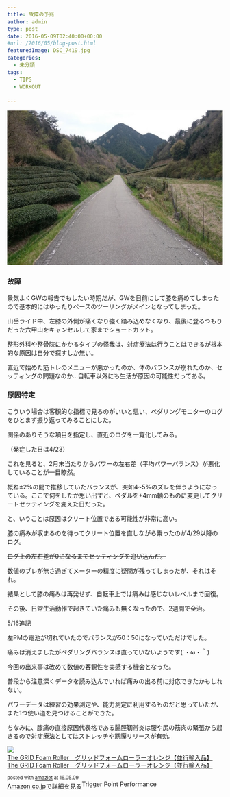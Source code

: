 ```yaml
---
title: 故障の予兆
author: admin
type: post
date: 2016-05-09T02:40:00+00:00
#url: /2016/05/blog-post.html
featuredImage: DSC_7419.jpg
categories:
  - 未分類
tags:
  - TIPS
  - WORKOUT

---
```

<div class="separator" style="clear: both; text-align: center;">
  <img border="0" height="360" src="./DSC_7419.jpg" width="640" />
</div>

### 故障

景気よくGWの報告でもしたい時期だが、GWを目前にして膝を痛めてしまったので基本的にはゆったりペースのツーリングがメインとなってしまった。

山岳ライド中、左膝の外側が痛くなり強く踏み込めなくなり、最後に登るつもりだった六甲山をキャンセルして家までショートカット。

整形外科や整骨院にかかるタイプの怪我は、対症療法は行うことはできるが根本的な原因は自分で探すしか無い。

直近で始めた筋トレのメニューが悪かったのか、体のバランスが崩れたのか、セッティングの問題なのか…自転車以外にも生活が原因の可能性だってある。

### 原因特定

こういう場合は客観的な指標で見るのがいいと思い、ペダリングモニターのログをひとまず振り返ってみることにした。

関係のありそうな項目を指定し、直近のログを一覧化してみる。

（発症した日は4/23）

<div class="separator" style="clear: both; text-align: center;">

</div>



<div class="separator" style="clear: both; text-align: center;">
</div>

これを見ると、2月末当たりからパワーの左右差（平均パワーバランス）が悪化していることが一目瞭然。

概ね±2%の間で推移していたバランスが、突如4~5%のズレを伴うようになっている。ここで何をしたか思い出すと、ペダルを+4mm軸のものに変更してクリートセッティングを変えた日だった。

と、いうことは原因はクリート位置である可能性が非常に高い。

膝の痛みが収まるのを待ってクリート位置を直しながら乗ったのが4/29以降のログ。

<strike>ログ上の左右差が0になるまでセッティングを追い込んだ。</strike>

数値のブレが無さ過ぎてメーターの精度に疑問が残ってしまったが、それはそれ。

結果として膝の痛みは再発せず、自転車上では痛みは感じないレベルまで回復。

その後、日常生活動作で起きていた痛みも無くなったので、2週間で全治。

5/16追記

左PMの電池が切れていたのでバランスが50：50になっていただけでした。

痛みは消えましたがペダリングバランスは直っていないようです(´・ω・｀)

今回の出来事は改めて数値の客観性を実感する機会となった。

普段から注意深くデータを読み込んでいれば痛みの出る前に対応できたかもしれない。

パワーデータは練習の効果測定や、能力測定に利用するものだと思っていたが、また1つ使い道を見つけることができた。

ちなみに、膝痛の直接原因代表格である腸脛靭帯炎は腰や尻の筋肉の緊張から起きるので対症療法としてはストレッチや筋膜リリースが有効。

<div class="amazlet-box" style="margin-bottom: 0px;">
  <div class="amazlet-image" style="float: left; margin: 0px 12px 1px 0px;">
    <a href="http://www.amazon.co.jp/exec/obidos/ASIN/B00CWMIWB8/gensobunya-22/ref=nosim/" name="amazletlink" target="_blank"><img alt="The GRID Foam Roller　グリッドフォームローラーオレンジ【並行輸入品】" src="https://images-fe.ssl-images-amazon.com/images/I/419RjtBJYJL._SL160_.jpg" style="border: none;" /></a>
  </div>

  <div class="amazlet-info" style="line-height: 120%; margin-bottom: 10px;">
    <div class="amazlet-name" style="line-height: 120%; margin-bottom: 10px;">
<a href="http://www.amazon.co.jp/exec/obidos/ASIN/B00CWMIWB8/gensobunya-22/ref=nosim/" name="amazletlink" target="_blank">The GRID Foam Roller　グリッドフォームローラーオレンジ【並行輸入品】</a></p>

<div class="amazlet-powered-date" style="font-size: 80%; line-height: 120%; margin-top: 5px;">
  posted with <a href="http://www.amazlet.com/" target="_blank" title="amazlet">amazlet</a> at 16.05.09
</div>


<div class="amazlet-detail">
Trigger Point Performance


<div class="amazlet-sub-info" style="float: left;">
<div class="amazlet-link" style="margin-top: 5px;">
  <a href="http://www.amazon.co.jp/exec/obidos/ASIN/B00CWMIWB8/gensobunya-22/ref=nosim/" name="amazletlink" target="_blank">Amazon.co.jpで詳細を見る</a>
</div>

  </div>

  <div class="amazlet-footer" style="clear: left;">
  </div>
</div>


